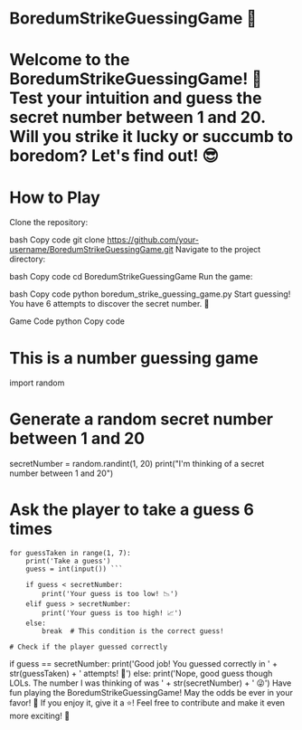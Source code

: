 
# BoredumStrikeGuessingGame 🎲
# Welcome to the BoredumStrikeGuessingGame! 🚀 Test your intuition and guess the secret number between 1 and 20. Will you strike it lucky or succumb to boredom? Let's find out! 😎

# How to Play
Clone the repository:

bash
Copy code
git clone https://github.com/your-username/BoredumStrikeGuessingGame.git
Navigate to the project directory:

bash
Copy code
cd BoredumStrikeGuessingGame
Run the game:

bash
Copy code
python boredum_strike_guessing_game.py
Start guessing! You have 6 attempts to discover the secret number. 🤞

Game Code
python
Copy code
# This is a number guessing game
import random

# Generate a random secret number between 1 and 20

secretNumber = random.randint(1, 20)
print("I'm thinking of a secret number between 1 and 20")

# Ask the player to take a guess 6 times
```
for guessTaken in range(1, 7):
    print('Take a guess')
    guess = int(input()) ```

    if guess < secretNumber:
        print('Your guess is too low! 📉')
    elif guess > secretNumber:
        print('Your guess is too high! 📈')
    else:
        break  # This condition is the correct guess!

# Check if the player guessed correctly

```
if guess == secretNumber:
    print('Good job! You guessed correctly in ' + str(guessTaken) + ' attempts! 🎉')
else:
    print('Nope, good guess though LOLs. The number I was thinking of was ' + str(secretNumber) + ' 😜')
Have fun playing the BoredumStrikeGuessingGame! May the odds be ever in your favor! 🌟 If you enjoy it, give it a ⭐️! Feel free to contribute and make it even more exciting! 🚀 
``` 
